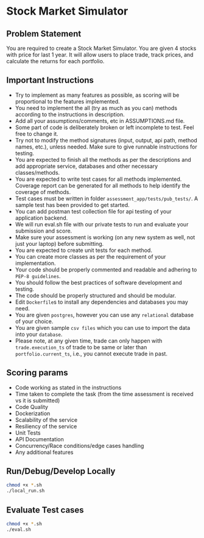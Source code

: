 # Stock Market Simulator

## Problem Statement
You are required to create a Stock Market Simulator. You are given 4 stocks with price for last 1 year.
It will allow users to place trade, track prices, and calculate the returns for each portfolio.

## Important Instructions
- Try to implement as many features as possible, as scoring will be proportional to the features implemented.
- You need to implement the all (try as much as you can) methods according to the instructions in description.
- Add all your assumptions/comments, etc in ASSUMPTIONS.md file.
- Some part of code is deliberately broken or left incomplete to test. Feel free to change it.
- Try not to modify the method signatures (input, output, api path, method names, etc.), unless needed. Make sure to give runnable instructions for testing.
- You are expected to finish all the methods as per the descriptions and add appropriate service, databases and other necessary classes/methods.
- You are expected to write test cases for all methods implemented. Coverage report can be generated for all methods to help identify the coverage of methods.
- Test cases must be written in folder `assessment_app/tests/pub_tests/`. A sample test has been provided to get started.
- You can add postman test collection file for api testing of your application backend.
- We will run eval.sh file with our private tests to run and evaluate your submission and score.
- Make sure your assessment is working (on any new system as well, not just your laptop) before submitting.
- You are expected to create unit tests for each method.
- You can create more classes as per the requirement of your implementation.
- Your code should be properly commented and readable and adhering to `PEP-8 guidelines`.
- You should follow the best practices of software development and testing.
- The code should be properly structured and should be modular.
- Edit `Dockerfile`s to install any dependencies and databases you may need.
- You are given `postgres`, however you can use any `relational` database of your choice.
- You are given sample `csv files` which you can use to import the data into your `database`.
- Please note, at any given time, trade can only happen with `trade.execution_ts` of trade to be same or later than `portfolio.current_ts`, i.e., you cannot execute trade in past.

## Scoring params
- Code working as stated in the instructions
- Time taken to complete the task (from the time assessment is received vs it is submitted)
- Code Quality
- Dockerization
- Scalability of the service
- Resiliency of the service
- Unit Tests
- API Documentation
- Concurrency/Race conditions/edge cases handling
- Any additional features

## Run/Debug/Develop Locally
```bash
chmod +x *.sh
./local_run.sh
```

## Evaluate Test cases
```bash
chmod +x *.sh
./eval.sh
```
